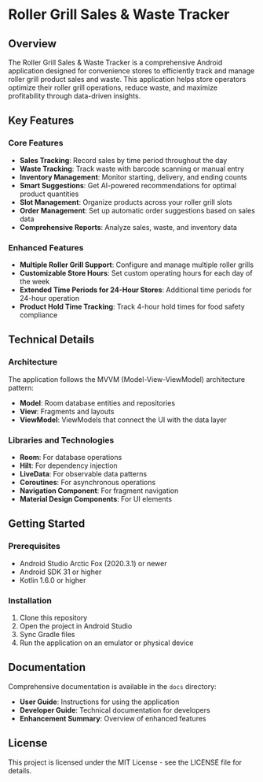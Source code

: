 # Roller Grill Sales & Waste Tracker

## Overview

The Roller Grill Sales & Waste Tracker is a comprehensive Android application designed for convenience stores to efficiently track and manage roller grill product sales and waste. This application helps store operators optimize their roller grill operations, reduce waste, and maximize profitability through data-driven insights.

## Key Features

### Core Features
- **Sales Tracking**: Record sales by time period throughout the day
- **Waste Tracking**: Track waste with barcode scanning or manual entry
- **Inventory Management**: Monitor starting, delivery, and ending counts
- **Smart Suggestions**: Get AI-powered recommendations for optimal product quantities
- **Slot Management**: Organize products across your roller grill slots
- **Order Management**: Set up automatic order suggestions based on sales data
- **Comprehensive Reports**: Analyze sales, waste, and inventory data

### Enhanced Features
- **Multiple Roller Grill Support**: Configure and manage multiple roller grills
- **Customizable Store Hours**: Set custom operating hours for each day of the week
- **Extended Time Periods for 24-Hour Stores**: Additional time periods for 24-hour operation
- **Product Hold Time Tracking**: Track 4-hour hold times for food safety compliance

## Technical Details

### Architecture
The application follows the MVVM (Model-View-ViewModel) architecture pattern:
- **Model**: Room database entities and repositories
- **View**: Fragments and layouts
- **ViewModel**: ViewModels that connect the UI with the data layer

### Libraries and Technologies
- **Room**: For database operations
- **Hilt**: For dependency injection
- **LiveData**: For observable data patterns
- **Coroutines**: For asynchronous operations
- **Navigation Component**: For fragment navigation
- **Material Design Components**: For UI elements

## Getting Started

### Prerequisites
- Android Studio Arctic Fox (2020.3.1) or newer
- Android SDK 31 or higher
- Kotlin 1.6.0 or higher

### Installation
1. Clone this repository
2. Open the project in Android Studio
3. Sync Gradle files
4. Run the application on an emulator or physical device

## Documentation

Comprehensive documentation is available in the `docs` directory:
- **User Guide**: Instructions for using the application
- **Developer Guide**: Technical documentation for developers
- **Enhancement Summary**: Overview of enhanced features

## License

This project is licensed under the MIT License - see the LICENSE file for details.